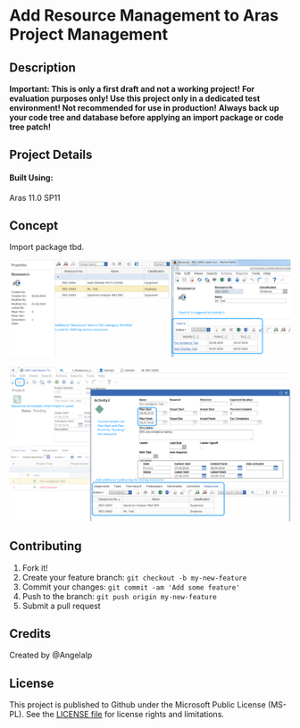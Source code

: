 # Add Resource Management to Aras Project Management

## Description

**Important: This is only a first draft and not a working project!**
**For evaluation purposes only! Use this project only in a dedicated test environment! Not recommended for use in production!**
**Always back up your code tree and database before applying an import package or code tree patch!**


## Project Details

#### Built Using:
Aras 11.0 SP11


## Concept

Import package tbd.


![aras-pm-resource-mgmt](./Screenshots/Ressource_Item.png)


![aras-pm-resource-mgmt](./Screenshots/Ressource_Relationship.png)

## Contributing

1. Fork it!
2. Create your feature branch: `git checkout -b my-new-feature`
3. Commit your changes: `git commit -am 'Add some feature'`
4. Push to the branch: `git push origin my-new-feature`
5. Submit a pull request

## Credits

Created by @AngelaIp


## License

This project is published to Github under the Microsoft Public License (MS-PL). See the [LICENSE file](./LICENSE.md) for license rights and limitations.